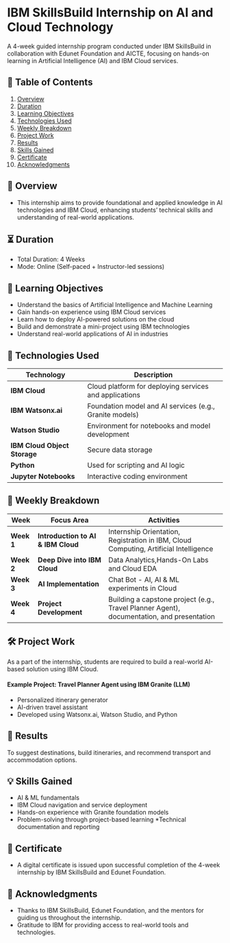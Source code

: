 # IBM SkillsBuild Internship on AI and Cloud Technology
A 4-week guided internship program conducted under IBM SkillsBuild in collaboration with Edunet Foundation and AICTE, focusing on hands-on learning in Artificial Intelligence (AI) and IBM Cloud services.

## 📑 Table of Contents

1. [Overview](#overview)
2. [Duration](#duration)
3. [Learning Objectives](#learning-objectives)
4. [Technologies Used](#technologies-used)
5. [Weekly Breakdown](#weekly-breakdown)
6. [Project Work](#project-work)
7. [Results](#results)
8. [Skills Gained](#skills-gained)
9. [Certificate](#certificate)
10. [Acknowledgments](#acknowledgments)


## 📝 Overview
* This internship aims to provide foundational and applied knowledge in AI technologies and IBM Cloud, enhancing students’ technical skills and understanding of real-world applications.

## ⏳ Duration
* Total Duration: 4 Weeks
* Mode: Online (Self-paced + Instructor-led sessions)

## 🎯 Learning Objectives
* Understand the basics of Artificial Intelligence and Machine Learning
* Gain hands-on experience using IBM Cloud services
* Learn how to deploy AI-powered solutions on the cloud
* Build and demonstrate a mini-project using IBM technologies
* Understand real-world applications of AI in industries

## 🧰 Technologies Used
| Technology                   | Description                                             |
| ---------------------------- | ------------------------------------------------------- |
| **IBM Cloud**                | Cloud platform for deploying services and applications  |
| **IBM Watsonx.ai**           | Foundation model and AI services (e.g., Granite models) |
| **Watson Studio**            | Environment for notebooks and model development         |
| **IBM Cloud Object Storage** | Secure data storage                                     |
| **Python**                   | Used for scripting and AI logic                         |
| **Jupyter Notebooks**        | Interactive coding environment                          |


## 📆 Weekly Breakdown
| Week       | Focus Area                         | Activities                                                                                |
| ---------- | ---------------------------------- | ----------------------------------------------------------------------------------------- |
| **Week 1** | **Introduction to AI & IBM Cloud** | Internship Orientation, Registration in IBM, Cloud Computing, Artificial Intelligence                           
| **Week 2** | **Deep Dive into IBM Cloud**       | Data Analytics,Hands-On Labs and Cloud EDA                                   |
| **Week 3** | **AI Implementation**              | Chat Bot - AI, AI & ML experiments in Cloud               |
| **Week 4** | **Project Development**            | Building a capstone project (e.g., Travel Planner Agent), documentation, and presentation  |

## 🛠️ Project Work
As a part of the internship, students are required to build a real-world AI-based solution using IBM Cloud.
#### Example Project: Travel Planner Agent using IBM Granite (LLM)

* Personalized itinerary generator
* AI-driven travel assistant
* Developed using Watsonx.ai, Watson Studio, and Python

## 📝 Results
To suggest destinations, build itineraries, and recommend transport and accommodation options. 

## 💡 Skills Gained
* AI & ML fundamentals
* IBM Cloud navigation and service deployment
* Hands-on experience with Granite foundation models
* Problem-solving through project-based learning
*Technical documentation and reporting

## 📜 Certificate
* A digital certificate is issued upon successful completion of the 4-week internship by IBM SkillsBuild and Edunet Foundation.

## 🙏 Acknowledgments
* Thanks to IBM SkillsBuild, Edunet Foundation, and the mentors for guiding us throughout the internship.
* Gratitude to IBM for providing access to real-world tools and technologies.
